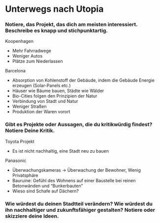 # Unterwegs nach Utopia

### Notiere, das Projekt, das dich am meisten interessiert. Beschreibe es knapp und stichpunktartig.

Koopenhagen

- Mehr Fahrradwege
- Weniger Autos
- Plätze zum Niederlassen

Barcelona

- Absorption von Kohlenstoff der Gebäude, indem die Gebäude Energie erzeugen (Solar-Panels etc.)
- Häuser wie Bäume bauen, Städte wie Wälder
- Bio-Cities folgen den Prinzipien der Natur
- Verbindung von Stadt und Natur
- Weniger Straßen
- Produktion der Waren vorort

### Gibt es Projekte oder Aussagen, die du kritikwürdig findest? Notiere Deine Kritik.

Toyota Projekt

- Es ist nicht nachhaltig, eine Stadt neu zu bauen

Panasonic

- Überwachungskameras → Überwachung der Bewohner, Wenig Privatsphäre
- Bauruine: Gefühl des Wohnens auf einer Baustelle bei reinen Betonwänden und “Bunkerbauten”
- Wieso sind Schafe auf Dächern?

### Wie würdest du deinen Stadtteil verändern? Wie würdest du ihn nachhaltiger und zukunftsfähiger gestalten? Notiere oder skizziere deine Ideen.